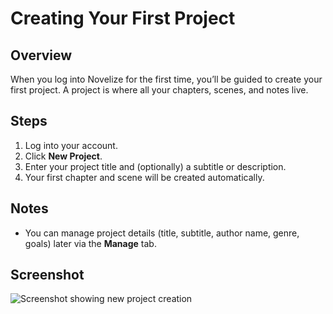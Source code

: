 # Creating Your First Project

## Overview
When you log into Novelize for the first time, you’ll be guided to create your first project. A project is where all your chapters, scenes, and notes live.

## Steps
1. Log into your account.
2. Click **New Project**.
3. Enter your project title and (optionally) a subtitle or description.
4. Your first chapter and scene will be created automatically.

## Notes
- You can manage project details (title, subtitle, author name, genre, goals) later via the **Manage** tab.

## Screenshot
![Screenshot showing new project creation](screenshot.png)
